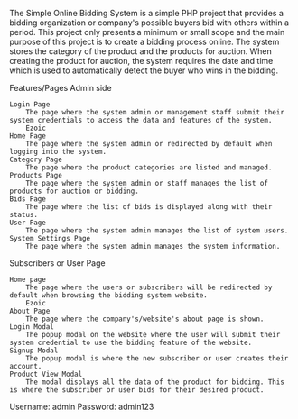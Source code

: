 The Simple Online Bidding System is a simple PHP project that provides a bidding organization or company's possible buyers bid with others within a period. 
This project only presents a minimum or small scope and the main purpose of this project is to create a bidding process online.
The system stores the category of the product and the products for auction.
When creating the product for auction, the system requires the date and time which is used to automatically detect the buyer who wins in the bidding. 

Features/Pages
Admin side

    Login Page
        The page where the system admin or management staff submit their system credentials to access the data and features of the system.
        Ezoic 
    Home Page
        The page where the system admin or redirected by default when logging into the system.
    Category Page
        The page where the product categories are listed and managed.
    Products Page
        The page where the system admin or staff manages the list of products for auction or bidding.
    Bids Page
        The page where the list of bids is displayed along with their status.
    User Page
        The page where the system admin manages the list of system users.
    System Settings Page
        The page where the system admin manages the system information.

Subscribers or User Page

    Home page
        The page where the users or subscribers will be redirected by default when browsing the bidding system website.
        Ezoic 
    About Page
        The page where the company's/website's about page is shown.
    Login Modal
        The popup modal on the website where the user will submit their system credential to use the bidding feature of the website.
    Signup Modal
        ​​​​​​​The popup modal is where the new subscriber or user creates their account.
    Product View Modal
        ​​​​​​​The modal displays all the data of the product for bidding. This is where the subscriber or user bids for their desired product.

Username: admin
Password: admin123        


